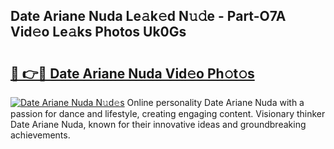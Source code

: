 ## Date Ariane Nuda Le𝚊k𝚎d N𝚞𝚍e - Part-O7A Vid𝚎o Le𝚊ks Photos Uk0Gs

# <h2><a href="http://fbepmxg.evod.top/?m=Date+Ariane+Nuda">🔗 👉🔴 Date Ariane Nuda Vid𝚎o Ph𝚘t𝚘s</a></h2>

[![Date Ariane Nuda N𝚞d𝚎s](https://i.imgur.com/8V9OHl7.gif)](http://fbepmxg.evod.top/?m=Date+Ariane+Nuda)
Online personality Date Ariane Nuda with a passion for dance and lifestyle, creating engaging content. Visionary thinker Date Ariane Nuda, known for their innovative ideas and groundbreaking achievements. 
